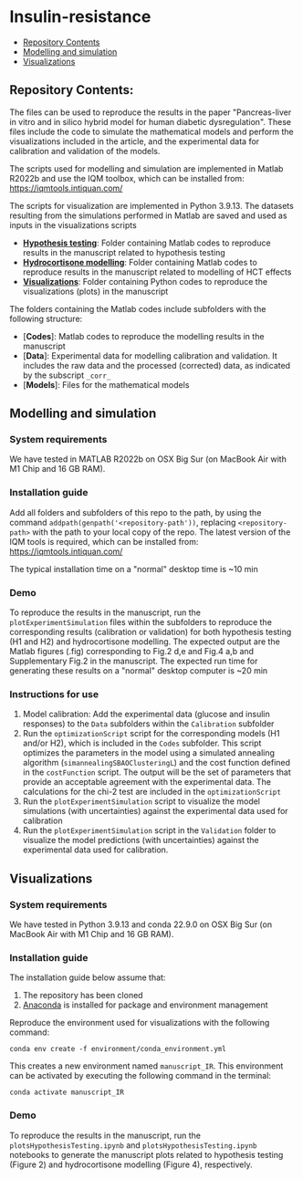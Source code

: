 # Insulin-resistance

- [Repository Contents](#repository-contents)
- [Modelling and simulation](#modelling-and-simulation)
- [Visualizations](#visualizations)

## Repository Contents:

The files can be used to reproduce the results in the paper "Pancreas-liver in vitro and in silico hybrid model for human diabetic dysregulation". These files include the code to simulate the mathematical models and perform the visualizations included in the article, and the experimental data for calibration and validation of the models.

The scripts used for modelling and simulation are implemented in Matlab R2022b and use the IQM toolbox, which can be installed from: https://iqmtools.intiquan.com/

The scripts for visualization are implemented in Python 3.9.13. The datasets resulting from the simulations performed in Matlab are saved and used as inputs in the visualizations scripts 

- [**Hypothesis testing**](https://github.com/belencasasgarcia/Insulin-resistance/tree/main/Hypothesis%20testing): Folder containing Matlab codes to reproduce results in the manuscript related to hypothesis testing
- [**Hydrocortisone modelling**](https://github.com/belencasasgarcia/Insulin-resistance/tree/main/Hydrocrotisone%20modelling): Folder containing Matlab codes to reproduce results in the manuscript related to modelling of HCT effects
- [**Visualizations**](https://github.com/belencasasgarcia/Insulin-resistance/tree/main/Visualizations): Folder containing Python codes to reproduce the visualizations (plots) in the manuscript

The folders containing the Matlab codes include subfolders with the following structure:

- [**Codes**]: Matlab codes to reproduce the modelling results in the manuscript
- [**Data**]: Experimental data for modelling calibration and validation. It includes the raw data and the processed (corrected) data, as indicated by the subscript `_corr_`
- [**Models**]: Files for the mathematical models

## Modelling and simulation

### System requirements
We have tested in MATLAB R2022b on OSX Big Sur (on MacBook Air with M1 Chip and 16 GB RAM).

### Installation guide
Add all folders and subfolders of this repo to the path, by using the command `addpath(genpath('<repository-path'))`, replacing `<repository-path>` with the path to your local copy of the repo. The latest version of the IQM tools is required, which can be installed from: https://iqmtools.intiquan.com/

The typical installation time on a "normal" desktop time is ~10 min

### Demo
To reproduce the results in the manuscript, run the `plotExperimentSimulation` files within the subfolders to reproduce the corresponding results (calibration or validation) for both hypothesis testing (H1 and H2) and hydrocortisone modelling. The expected output are the Matlab figures (.fig) corresponding to Fig.2 d,e and Fig.4 a,b and Supplementary Fig.2 in the manuscript. The expected run time for generating these results on a "normal" desktop computer is ~20 min

### Instructions for use

1. Model calibration: Add the experimental data (glucose and insulin responses) to the `Data` subfolders within the `Calibration` subfolder
2. Run the `optimizationScript` script for the corresponding models (H1 and/or H2), which is included in the `Codes` subfolder. This script optimizes the parameters in the model using a simulated annealing algorithm (`simannealingSBAOClusteringL`) and the cost function defined in the `costFunction` script. The output will be the set of parameters that provide an acceptable agreement with the experimental data. The calculations for the chi-2 test are included in the `optimizationScript`
3. Run the `plotExperimentSimulation` script to visualize the model simulations (with uncertainties) against the experimental data used for calibration 
4. Run the `plotExperimentSimulation` script in the `Validation` folder to visualize the model predictions (with uncertainties) against the experimental data used for calibration.

## Visualizations

### System requirements
We have tested in Python 3.9.13 and conda 22.9.0 on OSX Big Sur (on MacBook Air with M1 Chip and 16 GB RAM).

### Installation guide
The installation guide below assume that:

1. The repository has been cloned
2. [Anaconda][conda] is installed for package and environment management

Reproduce the environment used for visualizations with the following command:

````
conda env create -f environment/conda_environment.yml
````
This creates a new environment named `manuscript_IR`. This environment can be activated by executing the following command in the terminal:

````
conda activate manuscript_IR
````

### Demo
To reproduce the results in the manuscript, run the `plotsHypothesisTesting.ipynb` and `plotsHypothesisTesting.ipynb` notebooks to generate the manuscript plots related to hypothesis testing (Figure 2) and hydrocortisone modelling (Figure 4), respectively.

[conda]: https://docs.conda.io/en/latest/